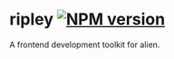 # ripley [![NPM version](https://img.shields.io/npm/v/ripley.svg?style=flat)](https://npmjs.org/package/ripley)


A frontend development toolkit for alien.


